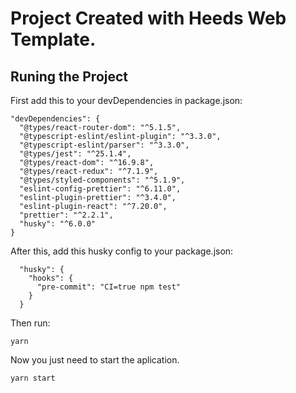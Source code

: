 # Project Created with Heeds Web Template.

## Runing the Project

First add this to your devDependencies in package.json:

```
"devDependencies": {
  "@types/react-router-dom": "^5.1.5",
  "@typescript-eslint/eslint-plugin": "^3.3.0",
  "@typescript-eslint/parser": "^3.3.0",
  "@types/jest": "^25.1.4",
  "@types/react-dom": "^16.9.8",
  "@types/react-redux": "^7.1.9",
  "@types/styled-components": "^5.1.9",
  "eslint-config-prettier": "^6.11.0",
  "eslint-plugin-prettier": "^3.4.0",
  "eslint-plugin-react": "^7.20.0",
  "prettier": "^2.2.1",
  "husky": "^6.0.0"
}
```

After this, add this husky config to your package.json:

```
  "husky": {
    "hooks": {
      "pre-commit": "CI=true npm test"
    }
  }
```

Then run:

```
yarn
```

Now you just need to start the aplication.

```
yarn start
```
